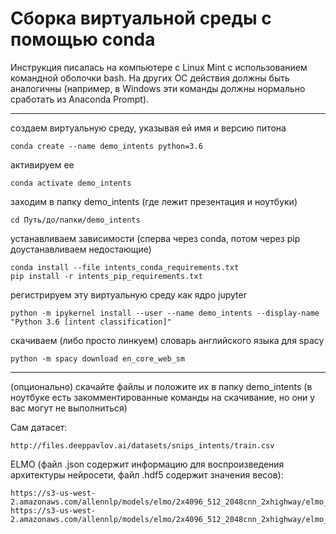 # Сборка виртуальной среды с помощью conda 

Инструкция писалась на компьютере с Linux Mint с использованием командной оболочки bash. 
На других ОС действия должны быть аналогичны (например, в Windows эти команды должны нормально сработать из Anaconda Prompt). 


* * *

создаем виртуальную среду, указывая ей имя и версию питона

    conda create --name demo_intents python=3.6

активируем ее

    conda activate demo_intents

заходим в папку demo_intents (где лежит презентация и ноутбуки)

    cd Путь/до/папки/demo_intents

устанавливаем зависимости (сперва через conda, потом через pip доустанавливаем недостающие)

    conda install --file intents_conda_requirements.txt
    pip install -r intents_pip_requirements.txt

регистрируем эту виртуальную среду как ядро jupyter

    python -m ipykernel install --user --name demo_intents --display-name "Python 3.6 [intent classification]"

скачиваем (либо просто линкуем) словарь английского языка для spacy

    python -m spacy download en_core_web_sm


* * *


(опционально) скачайте файлы и положите их в папку demo_intents (в ноутбуке есть закомментированные команды на скачивание, но они у вас могут не выполниться)

Сам датасет:

    http://files.deeppavlov.ai/datasets/snips_intents/train.csv

ELMO (файл .json содержит информацию для воспроизведения архитектуры нейросети, файл .hdf5 содержит значения весов): 

    https://s3-us-west-2.amazonaws.com/allennlp/models/elmo/2x4096_512_2048cnn_2xhighway/elmo_2x4096_512_2048cnn_2xhighway_options.json
    https://s3-us-west-2.amazonaws.com/allennlp/models/elmo/2x4096_512_2048cnn_2xhighway/elmo_2x4096_512_2048cnn_2xhighway_weights.hdf5


